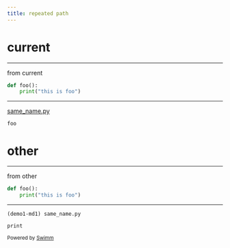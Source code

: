 ```yaml
---
title: repeated path
---
```

# current

<SwmSnippet path="/same_name.py" line="1">

---

from current&nbsp;

```python
def foo():
	print("this is foo")
```

---

</SwmSnippet>

<SwmPath>[same_name.py](/same_name.py)</SwmPath>

<SwmToken path="/same_name.py" pos="1:2:2" line-data="def foo():">`foo`</SwmToken>

# other

<SwmSnippet path="/same_name.py" line="1" repo-id="Z2l0aHViJTNBJTNBZGVtbzEtbWQxJTNBJTNBZXJhbi1zd2ltbQ==">

---

from other

```python
def foo():
	print("this is foo")
```

---

</SwmSnippet>

<SwmPath repo-id="Z2l0aHViJTNBJTNBZGVtbzEtbWQxJTNBJTNBZXJhbi1zd2ltbQ==" repo-name="demo1-md1" path="/same_name.py">`(demo1-md1) same_name.py`</SwmPath>

<SwmToken path="/same_name.py" pos="2:1:1" line-data="	print(&quot;this is foo&quot;)" repo-id="Z2l0aHViJTNBJTNBZGVtbzEtbWQxJTNBJTNBZXJhbi1zd2ltbQ==" repo-name="demo1-md1">`print`</SwmToken>

<SwmMeta version="3.0.0" repo-id="Z2l0aHViJTNBJTNBdDElM0ElM0FlcmFuLXN3aW1t" repo-name="t1"><sup>Powered by [Swimm](http://localhost:5000/)</sup></SwmMeta>
